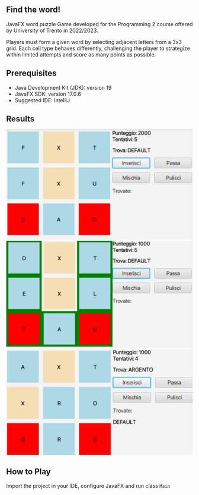 ## Find the word!
JavaFX word puzzle Game developed for the Programming 2 course offered by University of Trento in 2022/2023.

Players must form a given word by selecting adjacent letters from a 3x3 grid. 
Each cell type behaves differently, challenging the player to strategize within limited attempts and score as many points as possible.

## Prerequisites
- Java Development Kit (JDK): version 19
- JavaFX SDK: version 17.0.6
- Suggested IDE: IntelliJ

## Results
![image1](./image1.png)
![image2](./image2.png)
![image3](./image3.png)

## How to Play
Import the project in your IDE, configure JavaFX and run class `Main`
